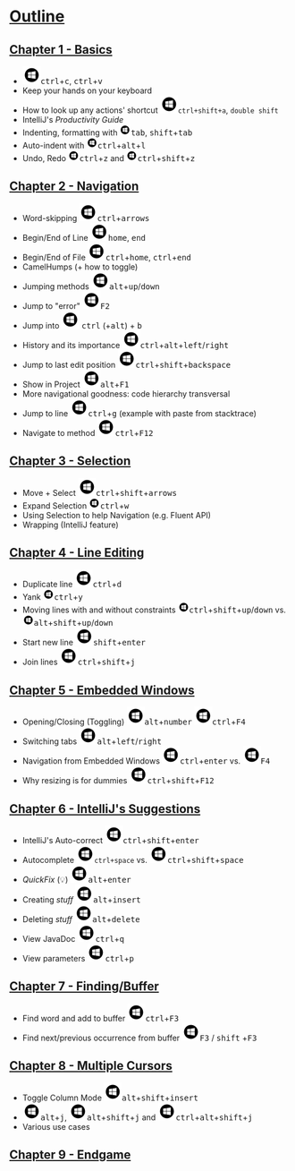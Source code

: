 # [Outline](outline.md)

## [Chapter 1 - Basics](./chapter1.md)
* ![Windows](icons/glyph-windows-32.png)<kbd>ctrl</kbd>+<kbd>c</kbd>, <kbd>ctrl</kbd>+<kbd>v</kbd>
* Keep your hands on your keyboard
* How to look up any actions' shortcut ![Windows](icons/glyph-windows-32.png)`ctrl+shift+a`, `double shift`
* IntelliJ's _Productivity Guide_
* Indenting, formatting with ![Windows](icons/glyph-windows-20.png)<kbd>tab</kbd>, <kbd>shift</kbd>+<kbd>tab</kbd>
* Auto-indent with ![Windows](icons/glyph-windows-20.png)<kbd>ctrl</kbd>+<kbd>alt</kbd>+<kbd>l</kbd>
* Undo, Redo ![Windows](icons/glyph-windows-20.png)<kbd>ctrl</kbd>+<kbd>z</kbd> and ![Windows](icons/glyph-windows-20.png)<kbd>ctrl</kbd>+<kbd>shift</kbd>+<kbd>z</kbd>

## [Chapter 2 - Navigation](./chapter2.md)
* Word-skipping ![Windows](icons/glyph-windows-32.png)<kbd>ctrl</kbd>+<kbd>arrows</kbd>
* Begin/End of Line ![Windows](icons/glyph-windows-32.png)<kbd>home</kbd>, <kbd>end</kbd>
* Begin/End of File ![Windows](icons/glyph-windows-32.png)<kbd>ctrl</kbd>+<kbd>home</kbd>, <kbd>ctrl</kbd>+<kbd>end</kbd>
* CamelHumps (+ how to toggle)
* Jumping methods ![Windows](icons/glyph-windows-32.png)<kbd>alt</kbd>+<kbd>up</kbd>/<kbd>down</kbd>
* Jump to "error" ![Windows](icons/glyph-windows-32.png)<kbd>F2</kbd>
* Jump into ![Windows](icons/glyph-windows-32.png) <kbd>ctrl</kbd> (+<kbd>alt</kbd>) + <kbd>b</kbd>
* History and its importance ![Windows](icons/glyph-windows-32.png)<kbd>ctrl</kbd>+<kbd>alt</kbd>+<kbd>left</kbd>/<kbd>right</kbd>
* Jump to last edit position ![Windows](icons/glyph-windows-32.png)<kbd>ctrl</kbd>+<kbd>shift</kbd>+<kbd>backspace</kbd>
* Show in Project ![Windows](icons/glyph-windows-32.png)<kbd>alt</kbd>+<kbd>F1</kbd>
* More navigational goodness: code hierarchy transversal
* Jump to line ![Windows](icons/glyph-windows-32.png)<kbd>ctrl</kbd>+<kbd>g</kbd> (example with paste from stacktrace)
* Navigate to method ![Windows](icons/glyph-windows-32.png)<kbd>ctrl</kbd>+<kbd>F12</kbd>

## [Chapter 3 - Selection](./chapter3.md)
* Move + Select ![Windows](icons/glyph-windows-32.png)<kbd>ctrl</kbd>+<kbd>shift</kbd>+<kbd>arrows</kbd>
* Expand Selection ![Windows](icons/glyph-windows-20.png)<kbd>ctrl</kbd>+<kbd>w</kbd>
* Using Selection to help Navigation (e.g. Fluent API)
* Wrapping (IntelliJ feature)

## [Chapter 4 - Line Editing](./chapter4.md)
* Duplicate line ![Windows](icons/glyph-windows-32.png)<kbd>ctrl</kbd>+<kbd>d</kbd>
* Yank ![Windows](icons/glyph-windows-20.png)<kbd>ctrl</kbd>+<kbd>y</kbd>
* Moving lines with and without constraints ![Windows](icons/glyph-windows-20.png)<kbd>ctrl</kbd>+<kbd>shift</kbd>+<kbd>up</kbd>/<kbd>down</kbd> vs. ![Windows](icons/glyph-windows-20.png)<kbd>alt</kbd>+<kbd>shift</kbd>+<kbd>up</kbd>/<kbd>down</kbd>
* Start new line ![Windows](icons/glyph-windows-32.png)<kbd>shift</kbd>+<kbd>enter</kbd>
* Join lines ![Windows](icons/glyph-windows-32.png)<kbd>ctrl</kbd>+<kbd>shift</kbd>+<kbd>j</kbd>

## [Chapter 5 - Embedded Windows](./chapter5.md)
* Opening/Closing (Toggling) ![Windows](icons/glyph-windows-32.png)<kbd>alt</kbd>+<kbd>number</kbd> ![Windows](icons/glyph-windows-32.png)<kbd>ctrl</kbd>+<kbd>F4</kbd>
* Switching tabs ![Windows](icons/glyph-windows-32.png)<kbd>alt</kbd>+<kbd>left</kbd>/<kbd>right</kbd>
* Navigation from Embedded Windows ![Windows](icons/glyph-windows-32.png)<kbd>ctrl</kbd>+<kbd>enter</kbd> vs. ![Windows](icons/glyph-windows-32.png)<kbd>F4</kbd>
* Why resizing is for dummies ![Windows](icons/glyph-windows-32.png)<kbd>ctrl</kbd>+<kbd>shift</kbd>+<kbd>F12</kbd>

## [Chapter 6 - IntelliJ's Suggestions](./chapter6.md)
* IntelliJ's Auto-correct ![Windows](icons/glyph-windows-32.png)<kbd>ctrl</kbd>+<kbd>shift</kbd>+<kbd>enter</kbd>
* Autocomplete ![Windows](icons/glyph-windows-32.png)`ctrl+space` vs. ![Windows](icons/glyph-windows-32.png)<kbd>ctrl</kbd>+<kbd>shift</kbd>+<kbd>space</kbd>
* _QuickFix_ (:bulb:) ![Windows](icons/glyph-windows-32.png)<kbd>alt</kbd>+<kbd>enter</kbd>
* Creating _stuff_ ![Windows](icons/glyph-windows-32.png)<kbd>alt</kbd>+<kbd>insert</kbd>
* Deleting _stuff_ ![Windows](icons/glyph-windows-32.png)<kbd>alt</kbd>+<kbd>delete</kbd>
* View JavaDoc ![Windows](icons/glyph-windows-32.png)<kbd>ctrl</kbd>+<kbd>q</kbd>
* View parameters ![Windows](icons/glyph-windows-32.png)<kbd>ctrl</kbd>+<kbd>p</kbd>

## [Chapter 7 - Finding/Buffer](./chapter7.md)
* Find word and add to buffer ![Windows](icons/glyph-windows-32.png)<kbd>ctrl</kbd>+<kbd>F3</kbd>
* Find next/previous occurrence from buffer ![Windows](icons/glyph-windows-32.png)<kbd>F3</kbd> / <kbd>shift</kbd > +<kbd>F3</kbd>

## [Chapter 8 - Multiple Cursors](./chapter8.md)
* Toggle Column Mode ![Windows](icons/glyph-windows-32.png)<kbd>alt</kbd>+<kbd>shift</kbd>+<kbd>insert</kbd>
* ![Windows](icons/glyph-windows-32.png)<kbd>alt</kbd>+<kbd>j</kbd>, ![Windows](icons/glyph-windows-32.png)<kbd>alt</kbd>+<kbd>shift</kbd>+<kbd>j</kbd> and ![Windows](icons/glyph-windows-32.png)<kbd>ctrl</kbd>+<kbd>alt</kbd>+<kbd>shift</kbd>+<kbd>j</kbd>
* Various use cases

## [Chapter 9 - Endgame](./chapter9.md)
